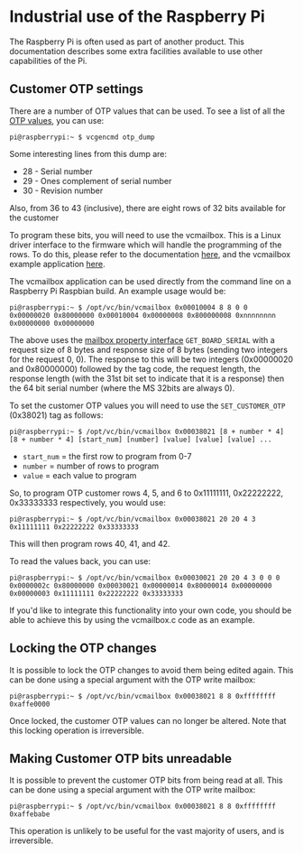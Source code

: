 # Industrial use of the Raspberry Pi

The Raspberry Pi is often used as part of another product. This documentation describes some extra facilities available to use other capabilities of the Pi.

## Customer OTP settings

There are a number of OTP values that can be used. To see a list of all the [OTP values](../raspberrypi/otpbits.md), you can use:

```
pi@raspberrypi:~ $ vcgencmd otp_dump
```

Some interesting lines from this dump are:

* 28 - Serial number
* 29 - Ones complement of serial number
* 30 - Revision number

Also, from 36 to 43 (inclusive), there are eight rows of 32 bits available for the customer

To program these bits, you will need to use the vcmailbox. This is a Linux driver interface to the firmware which will handle the programming of the rows. To do this, please refer to the documentation [here](https://github.com/raspberrypi/firmware/wiki/Mailbox-property-interface), and the vcmailbox example application [here](https://github.com/raspberrypi/userland/blob/master/host_applications/linux/apps/vcmailbox/vcmailbox.c).

The vcmailbox application can be used directly from the command line on a Raspberry Pi Raspbian build. An example usage would be:

```
pi@raspberrypi:~ $ /opt/vc/bin/vcmailbox 0x00010004 8 8 0 0
0x00000020 0x80000000 0x00010004 0x00000008 0x800000008 0xnnnnnnnn 0x00000000 0x00000000
```

The above uses the [mailbox property interface](https://github.com/raspberrypi/firmware/wiki/Mailbox-property-interface) `GET_BOARD_SERIAL` with a request size of 8 bytes and response size of 8 bytes (sending two integers for the request 0, 0). The response to this will be two integers (0x00000020 and 0x80000000) followed by the tag code, the request length, the response length (with the 31st bit set to indicate that it is a response) then the 64 bit serial number (where the MS 32bits are always 0).

To set the customer OTP values you will need to use the `SET_CUSTOMER_OTP` (0x38021) tag as follows:
```
pi@raspberrypi:~ $ /opt/vc/bin/vcmailbox 0x00038021 [8 + number * 4] [8 + number * 4] [start_num] [number] [value] [value] [value] ...
```

- `start_num` = the first row to program from 0-7
- `number` = number of rows to program
- `value` = each value to program

So, to program OTP customer rows 4, 5, and 6 to 0x11111111, 0x22222222, 0x33333333 respectively, you would use:

```
pi@raspberrypi:~ $ /opt/vc/bin/vcmailbox 0x00038021 20 20 4 3 0x11111111 0x22222222 0x33333333
```

This will then program rows 40, 41, and 42.

To read the values back, you can use:

```
pi@raspberrypi:~ $ /opt/vc/bin/vcmailbox 0x00030021 20 20 4 3 0 0 0
0x0000002c 0x80000000 0x00030021 0x00000014 0x80000014 0x00000000 0x00000003 0x11111111 0x22222222 0x33333333
```

If you'd like to integrate this functionality into your own code, you should be able to achieve this by using the vcmailbox.c code as an example.

## Locking the OTP changes

It is possible to lock the OTP changes to avoid them being edited again. This can be done using a special argument with the OTP write mailbox:

```
pi@raspberrypi:~ $ /opt/vc/bin/vcmailbox 0x00038021 8 8 0xffffffff 0xaffe0000
```

Once locked, the customer OTP values can no longer be altered. Note that this locking operation is irreversible.

## Making Customer OTP bits unreadable

It is possible to prevent the customer OTP bits from being read at all. This can be done using a special argument with the OTP write mailbox:

```
pi@raspberrypi:~ $ /opt/vc/bin/vcmailbox 0x00038021 8 8 0xffffffff 0xaffebabe
```

 This operation is unlikely to be useful for the vast majority of users, and is irreversible.
